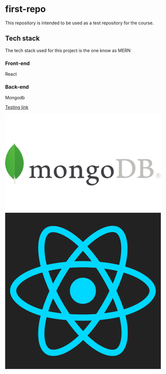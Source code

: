# first-repo
This repository is intended to be used as a test repository for the course.

## Tech stack
The tech stack used for this project is the one know as MERN

### Front-end
React

### Back-end
Mongodb

[Testing link](http://www.spiced.de)

![Mongodb Logo](MongoDB-Logo.png)
![React Logo](react-1-logo-png-transparent.png)
